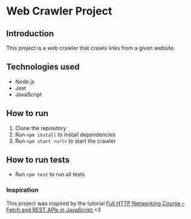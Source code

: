 # Web Crawler Project

## Introduction

This project is a web crawler that crawls links from a given website.

## Technologies used

- Node.js
- Jest
- JavaScript

## How to run

1. Clone the repository
2. Run `npm install` to install dependencies
3. Run `npm start <url>` to start the crawler

## How to run tests

- Run `npm test` to run all tests

### Inspiration

This project was inspired by the tutorial [Full HTTP Networking Course – Fetch and REST APIs in JavaScript ](https://www.youtube.com/watch?v=2JYT5f2isg4) <3
